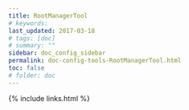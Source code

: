 ```yaml
---
title: RootManagerTool
# keywords:
last_updated: 2017-03-18
# tags: [doc]
# summary: ""
sidebar: doc_config_sidebar
permalink: doc-config-tools-RootManagerTool.html
toc: false
# folder: doc
---
```


{% include links.html %}
 